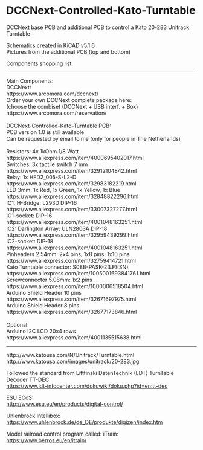 # DCCNext-Controlled-Kato-Turntable
DCCNext base PCB and additional PCB to control a Kato 20-283 Unitrack Turntable 

Schematics created in KiCAD v5.1.6<BR>
Pictures from the additional PCB (top and bottom)<BR>

Components shopping list:
<HR>
Main Components:<BR>
DCCNext:<BR>
https://www.arcomora.com/dccnext/<BR>
Order your own DCCNext complete package here:<BR>
(choose the combiset (DCCNext + USB interf. + Box)<BR>
https://www.arcomora.com/reservation/<BR>
<BR>
DCCNext-Controlled-Kato-Turntable PCB:<BR>
PCB version 1.0 is still available<BR>
Can be requested by email to me (only for people in The Netherlands)<BR>
<BR>
Resistors: 4x 1kOhm 1/8 Watt<BR>
https://www.aliexpress.com/item/4000695402017.html<BR>
Switches: 3x tactile switch 7 mm<BR>
https://www.aliexpress.com/item/32912104842.html<BR>
Relay: 1x HFD2_005-S-L2-D<BR>
https://www.aliexpress.com/item/32983182219.html<BR>
LED 3mm: 1x Red, 1x Green, 1x Yellow, 1x Blue<BR>
https://www.aliexpress.com/item/32848822296.html<BR>
IC1: H-Bridge: L293D DIP-16<BR>
https://www.aliexpress.com/item/33007327277.html<BR>
IC1-socket: DIP-16<BR>
https://www.aliexpress.com/item/4001048163251.html<BR>
IC2: Darlington Array: ULN2803A DIP-18<BR>
https://www.aliexpress.com/item/32959439299.html<BR>
IC2-socket: DIP-18<BR>
https://www.aliexpress.com/item/4001048163251.html<BR>
Pinheaders 2.54mm: 2x4 pins, 1x8 pins, 1x10 pins<BR>
https://www.aliexpress.com/item/32759414721.html<BR>
Kato Turntable connector: S08B-PASK-2(LF)(SN)<BR>
https://www.aliexpress.com/item/1005001693841761.html<BR>
Screwconnector 5.08mm: 1x2 pins<BR>
https://www.aliexpress.com/item/1000006518504.html<BR>
Arduino Shield Header 10 pins<BR>
https://www.aliexpress.com/item/32671697975.html<BR>
Arduino Shield Header 8 pins<BR>
https://www.aliexpress.com/item/32677173846.html<BR>
<BR>
Optional:<BR>
Arduino I2C LCD 20x4 rows<BR>
https://www.aliexpress.com/item/4001135515638.html<BR>

<HR>
http://www.katousa.com/N/Unitrack/Turntable.html<BR>
http://www.katousa.com/images/unitrack/20-283.jpg<BR>

Followed the standard from Littfinski DatenTechnik (LDT) TurnTable Decoder TT-DEC<BR>
https://www.ldt-infocenter.com/dokuwiki/doku.php?id=en:tt-dec<BR>

ESU ECoS:<BR>
http://www.esu.eu/en/products/digital-control/<BR>

Uhlenbrock Intellibox:<BR>
https://www.uhlenbrock.de/de_DE/produkte/digizen/index.htm<BR>

Model railroad control program called: iTrain:<BR>
https://www.berros.eu/en/itrain/<BR>
